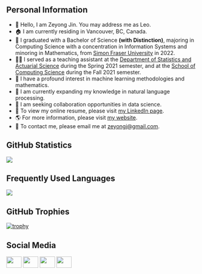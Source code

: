 ## Personal Information

- 👋 Hello, I am Zeyong Jin. You may address me as Leo.
- :house: I am currently residing in Vancouver, BC, Canada.
- :school: I graduated with a Bachelor of Science **(with Distinction)**, majoring in Computing Science with a concentration in Information Systems and minoring in Mathematics, from [Simon Fraser University](https://www.sfu.ca/) in 2022.
- :man_teacher: I served as a teaching assistant at the [Department of Statistics and Actuarial Science](https://www.sfu.ca/stat-actsci.html) during the Spring 2021 semester, and at the [School of Computing Science](https://www.sfu.ca/computing.html) during the Fall 2021 semester.
- 👀 I have a profound interest in machine learning methodologies and mathematics.
- 🌱 I am currently expanding my knowledge in natural language processing.
- 💞️ I am seeking collaboration opportunities in data science.
- :scroll: To view my online resume, please visit [my LinkedIn page](https://www.linkedin.com/in/zeyong-jin-7b429b184/).
- :earth_americas: For more information, please visit [my website](https://www.zeyongjin.net).
- :email: To contact me, please email me at zeyongj@gmail.com.

<!---
zeyongj/zeyongj is a ✨ special ✨ repository because its `README.md` (this file) appears on your GitHub profile.
You can click the Preview link to take a look at your changes.
--->

## GitHub Statistics
<a href="https://github.com/anuraghazra/github-readme-stats">
  <img align="center" src="https://github-readme-stats.vercel.app/api?username=zeyongj&count_private=true&show_icons=true&include_all_commits=true&hide_border=true&hide_title=true&number_format=long" />
</a>

## Frequently Used Languages
<a href="https://github.com/anuraghazra/github-readme-stats">
  <img align="center" src="https://github-readme-stats.vercel.app/api/top-langs/?username=zeyongj&langs_count=10&count_private=true&layout=compact&hide_title=true&hide_border=true" />
</a>

## GitHub Trophies
[![trophy](https://github-profile-trophy.vercel.app/?username=zeyongj&count_private=true&number_format=long)](https://github.com/ryo-ma/github-profile-trophy)


## Social Media
<p align="left">
<a href="https://twitter.com/zeyongj" target="blank"><img align="center" src="https://cdn.jsdelivr.net/npm/simple-icons@3.0.1/icons/twitter.svg" alt="" height="30" width="40" /></a>
<a href="https://www.linkedin.com/in/zeyong-jin-7b429b184/" target="blank"><img align="center" src="https://cdn.jsdelivr.net/npm/simple-icons@3.0.1/icons/linkedin.svg" alt="" height="30" width="40" /></a>
<a href="https://www.instagram.com/zeyongjin/?hl=en" target="blank"><img align="center" src="https://cdn.jsdelivr.net/npm/simple-icons@3.0.1/icons/instagram.svg" alt="" height="30" width="40" /></a>
<a href="https://www.facebook.com/profile.php?id=100016886407985" target="blank"><img align="center" src="https://cdn.jsdelivr.net/npm/simple-icons@3.0.1/icons/facebook.svg" alt="" height="30" width="40" /></a>
</p>


